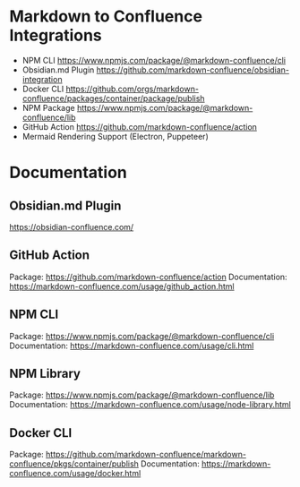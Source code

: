 # Markdown to Confluence Integrations

- NPM CLI https://www.npmjs.com/package/@markdown-confluence/cli
- Obsidian.md Plugin https://github.com/markdown-confluence/obsidian-integration
- Docker CLI https://github.com/orgs/markdown-confluence/packages/container/package/publish
- NPM Package https://www.npmjs.com/package/@markdown-confluence/lib
- GitHub Action https://github.com/markdown-confluence/action
- Mermaid Rendering Support (Electron, Puppeteer)

# Documentation 
## Obsidian.md Plugin
https://obsidian-confluence.com/

## GitHub Action
Package: https://github.com/markdown-confluence/action
Documentation: https://markdown-confluence.com/usage/github_action.html

## NPM CLI 
Package: https://www.npmjs.com/package/@markdown-confluence/cli
Documentation: https://markdown-confluence.com/usage/cli.html

## NPM Library 
Package: https://www.npmjs.com/package/@markdown-confluence/lib
Documentation: https://markdown-confluence.com/usage/node-library.html

## Docker CLI 
Package: https://github.com/markdown-confluence/markdown-confluence/pkgs/container/publish
Documentation: https://markdown-confluence.com/usage/docker.html

